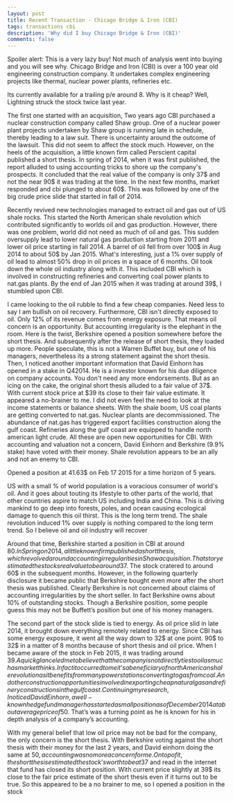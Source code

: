 ```yaml
---
layout: post
title: Recent Transaction - Chicago Bridge & Iron (CBI)
tags: transactions cbi
description: 'Why did I buy Chicago Bridge & Iron (CBI)'
comments: false
---
```


Spoiler alert: This is a very lazy buy! Not much of analysis went into buying and you will see why.
Chicago Bridge and Iron (CBI) is over a 100 year old engineering construction company. It undertakes complex engineering projects like thermal,
nuclear power plants, refineries etc.

Its currently available for a trailing p/e around 8. Why is it cheap?
Well, Lightning struck the stock twice last year.

The first one started with an acquisition,
Two years ago CBI purchased a nuclear construction company called Shaw group. One of a nuclear power plant projects undertaken by Shaw group
is running late in schedule, thereby leading to a law suit. There is uncertainty around the outcome of the lawsuit. This did not seem to affect the stock much.
However, on the heels of the acquisition, a little known firm called Perscient capital published a short thesis. In spring of 2014, when it was first
published, the report alluded to using accounting tricks to shore up the company's prospects. It concluded that the real value of the company is only 37$
and not the near 90$ it was trading at the time. In the next few months, market responded and cbi plunged to about 60$.
This was followed by one of the big crude price slide that started in fall of 2014.

Recently revived new technologies managed to extract oil and gas out of US shale rocks.
This started the North American shale revolution which contributed significantly to worlds oil and gas production. However, there was one problem,
world did not need as much of oil and gas. This sudden oversupply lead to lower natural gas production starting from 2011 and  lower oil price starting
in fall 2014. A barrel of oil fell from over 100$ in Aug 2014 to about 50$ by Jan 2015. What's interesting, just a 1% over supply of oil lead to almost
 50% drop in oil prices in a space of 6 months. Oil took down the whole oil industry along with it. This included CBI which is involved in constructing
 refineries and converting coal power plants to nat.gas plants. By the end of Jan 2015 when it was trading at around 39$, I stumbled upon CBI.

I came looking to the oil rubble to find a few cheap companies. Need less to say I am bullish on oil recovery. Furthermore, CBI isn't directly exposed to oil.
 Only 12% of its revenue comes from energy exposure. That means oil concern is an opportunity. But accounting irregularity is the elephant in the room.
 Here is the twist, Berkshire opened a position somewhere before the short thesis. And subsequently after the release of short thesis, they loaded up more.
 People speculate, this is not a Warren Buffet buy, but one of his managers, nevertheless its a strong statement against the short thesis. Then, I noticed another
  important information that David Einhorn has opened in a stake in Q42014. He is a investor known for his due diligence on company accounts.
  You don't need any more endorsements. But as an icing on the cake, the original short thesis alluded to a fair value of 37$. With current stock price at $39
  its close to their fair value estimate. It appeared a no-brainer to me. I did not even feel the need to look at the income statements or balance sheets.
  With the shale boom, US coal plants are getting converted to nat.gas. Nuclear plants are decommissioned. The abundance of nat.gas has triggered export
  facilities construction along the gulf coast. Refineries along the gulf coast are equipped to handle north american light crude. All these are
  open new opportunities for CBI. With accounting and valuation not a concern, David Einhorn and Berkshire (9.9% stake) have voted with their money.
  Shale revolution appears to be an ally and not an enemy to CBI.

  Opened a position at 41.63$ on Feb 17 2015 for a time horizon of 5 years.



US with a small % of world population is a voracious consumer of world's oil. And it goes about touting
  its lifestyle to other parts of the world, that other countries aspire to match US including India and China. This is driving mankind to go deep
  into forests, poles, and ocean causing ecological damage to quench this oil thirst. This is the long term trend. The shale revolution induced 1% over supply
  is nothing compared to the long term trend. So I believe oil and oil industry will recover

Around that time, Berkshire started a position in CBI at around 80$.
In Spring on 2014, a little known firm published a short thesis, which revolved around accounting irregularities in Shaw acquisition.
That story estimated the stocks real value to be around 37$. The stock cratered to around 60$ in the subsequent months.
However, in the following quarterly disclosure it became public that Berkshire bought even more after  the short thesis was published.
Clearly Berkshire is not concerned about claims of accounting irregularities by the short seller. In fact Berkshire owns about 10% of outstanding stocks. Though a Berkshire position, some people guess this may not be Buffett’s position but one of his money managers.

The second part of the stock slide is tied to energy. As oil price slid in late 2014, it brought down everything remotely related to energy. Since CBI has some energy exposure, it went all the way down to 32$ at one point. 90$ to 32$ in a matter of 8 months because of short thesis and oil price. When I became aware of the stock in Feb 2015, it was trading around 39$. A quick glance led me to believe that the company is not directly ties to oil as much as market thinks. In fact it occurred to me it’s a beneficiary of north American shale revolution as it benefits from many power stations converting to gas from coal. And other construction opportunities involved in exporting cheap natural gas and refinery constructions in the gulf coast. Continuing my research, I noticed David Einhorn, a well-known hedge fund manager has started a small position as of December 2014 at about average price of 50$.  That’s was a turning point as he is known for his in depth analysis of a company’s accounting.

With my general belief that low oil price may not be bad for the company, the only concern is the short thesis. With Berkshire voting against the short thesis with their money for the last 2 years, and David einhorn doing the same at 50$, accounting was no more a concern for me. On top of it, the short thesis estimated the stock’s worth to be at 37$ and read in the internet that fund has closed its short position. With current price slightly at 39$ its close to the fair price estimate of the short thesis even if it turns out to be true.
So this appeared to be a no brainer to me, so I opened a position in the stock
